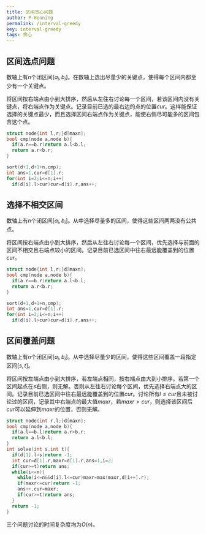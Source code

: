```yaml
---
title: 区间贪心问题
author: P-Henning
permalink: /interval-greedy
key: interval-greedy
tags: 贪心
---
```


## 区间选点问题

数轴上有$n$个闭区间$[a_i,b_i]$。在数轴上选出尽量少的关键点，使得每个区间内都至少有一个关键点。

将区间按右端点由小到大排序，然后从左往右讨论每一个区间，若该区间内没有关键点，将右端点作为关键点。记录目前已选的最右边的点的位置$cur$。这样能保证选择的关键点最少，而且选择区间右端点作为关键点，能使右侧尽可能多的区间包含这个点。

<!--more-->

```cpp
struct node{int l,r;}d[maxn];
bool cmp(node a,node b){
  if(a.r==b.r)return a.l<b.l;
  return a.r<b.r;
}

sort(d+1,d+1+n,cmp);
int ans=1,cur=d[1].r;
for(int i=2;i<=n;i++)
  if(d[i].l>cur)cur=d[i].r,ans++;
```

## 选择不相交区间

数轴上有$n$个闭区间$[a_i,b_i]$。从中选择尽量多的区间，使得这些区间两两没有公共点。

将区间按右端点由小到大排序，然后从左往右讨论每一个区间，优先选择与前面的区间不相交且右端点较小的区间。记录目前已选区间中往右最远能覆盖到的位置$cur$。

```cpp
struct node{int l,r;}d[maxn];
bool cmp(node a,node b){
  if(a.r==b.r)return a.l<b.l;
  return a.r<b.r;
}

sort(d+1,d+1+n,cmp);
int ans=1,cur=d[1].r;
for(int i=2;i<=n;i++)
  if(d[i].l>cur)cur=d[i].r,ans++;
```

## 区间覆盖问题

数轴上有$n$个闭区间$[a_i,b_i]$。从中选择尽量少的区间，使得这些区间覆盖一段指定区间$[s,t]$。

将区间按左端点由小到大排序，若左端点相同，按右端点由大到小排序。若第一个区间起点在$s$右侧，则无解。否则从左往右讨论每个区间，优先选择右端点大的区间。记录目前已选区间中往右最远能覆盖到的位置$cur$。讨论所有$l\leqslant cur$且未被讨论过的区间，记录其中右端点的最大值$maxr$，若$maxr>cur$，则选择该区间后$cur$可以延伸到$maxr$的位置，否则无解。

```cpp
struct node{int r,l;}d[maxn];
bool cmp(node a,node b){
  if(a.l==b.l)return a.r>b.r;
  return a.l<b.l;
}
int solve(int s,int t){
  if(d[1].l>s)return -1;
  int cur=d[1].r,maxr=d[1].r,ans=1,i=2;
  if(cur>=t)return ans;
  while(i<=n){
    while(i<=n&&d[i].l<=cur)maxr=max(maxr,d[i++].r);
    if(maxr<=cur)return -1;
    ans++,cur=maxr;
    if(cur>=t)return ans;
  }
  return -1;
}
```

三个问题讨论的时间复杂度均为$O(n)$。
